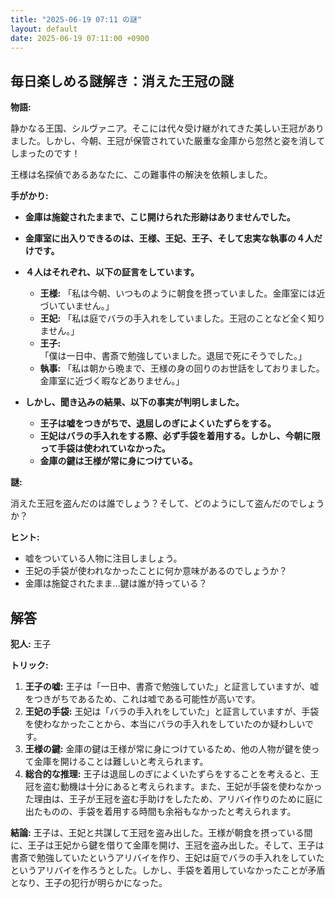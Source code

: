 ```yaml
---
title: "2025-06-19 07:11 の謎"
layout: default
date: 2025-06-19 07:11:00 +0900
---
```

## 毎日楽しめる謎解き：消えた王冠の謎

**物語:**

静かなる王国、シルヴァニア。そこには代々受け継がれてきた美しい王冠がありました。しかし、今朝、王冠が保管されていた厳重な金庫から忽然と姿を消してしまったのです！

王様は名探偵であるあなたに、この難事件の解決を依頼しました。

**手がかり:**

*   **金庫は施錠されたままで、こじ開けられた形跡はありませんでした。**
*   **金庫室に出入りできるのは、王様、王妃、王子、そして忠実な執事の４人だけです。**
*   **４人はそれぞれ、以下の証言をしています。**

    *   **王様:** 「私は今朝、いつものように朝食を摂っていました。金庫室には近づいていません。」
    *   **王妃:** 「私は庭でバラの手入れをしていました。王冠のことなど全く知りません。」
    *   **王子:** 「僕は一日中、書斎で勉強していました。退屈で死にそうでした。」
    *   **執事:** 「私は朝から晩まで、王様の身の回りのお世話をしておりました。金庫室に近づく暇などありません。」

*   **しかし、聞き込みの結果、以下の事実が判明しました。**

    *   **王子は嘘をつきがちで、退屈しのぎによくいたずらをする。**
    *   **王妃はバラの手入れをする際、必ず手袋を着用する。しかし、今朝に限って手袋は使われていなかった。**
    *   **金庫の鍵は王様が常に身につけている。**

**謎:**

消えた王冠を盗んだのは誰でしょう？そして、どのようにして盗んだのでしょうか？

**ヒント:**

*   嘘をついている人物に注目しましょう。
*   王妃の手袋が使われなかったことに何か意味があるのでしょうか？
*   金庫は施錠されたまま…鍵は誰が持っている？

## 解答

**犯人:** 王子

**トリック:**

1.  **王子の嘘:** 王子は「一日中、書斎で勉強していた」と証言していますが、嘘をつきがちであるため、これは嘘である可能性が高いです。
2.  **王妃の手袋:** 王妃は「バラの手入れをしていた」と証言していますが、手袋を使わなかったことから、本当にバラの手入れをしていたのか疑わしいです。
3.  **王様の鍵:** 金庫の鍵は王様が常に身につけているため、他の人物が鍵を使って金庫を開けることは難しいと考えられます。
4.  **総合的な推理:** 王子は退屈しのぎによくいたずらをすることを考えると、王冠を盗む動機は十分にあると考えられます。また、王妃が手袋を使わなかった理由は、王子が王冠を盗む手助けをしたため、アリバイ作りのために庭に出たものの、手袋を着用する時間も余裕もなかったと考えられます。

**結論:** 王子は、王妃と共謀して王冠を盗み出した。王様が朝食を摂っている間に、王子は王妃から鍵を借りて金庫を開け、王冠を盗み出した。そして、王子は書斎で勉強していたというアリバイを作り、王妃は庭でバラの手入れをしていたというアリバイを作ろうとした。しかし、手袋を着用していなかったことが矛盾となり、王子の犯行が明らかになった。
